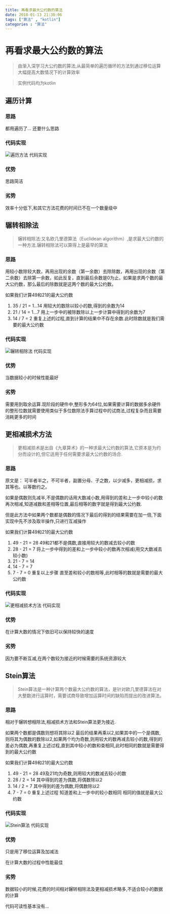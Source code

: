```yaml
---
title: 再看求最大公约数的算法
date: 2018-01-13 21:30:06
tags: ["算法" , "kotlin"]
categories : "算法"
---
```

# 再看求最大公约数的算法

> 由渐入深学习大公约数的算法,从最简单的遍历循环的方法到通过移位运算大幅提高大数情况下的计算效率

>实例代码均为kotlin

## 遍历计算
### 思路
都用遍历了... 还要什么思路
### 代码实现
![遍历方法 代码实现](http://upload-images.jianshu.io/upload_images/2191286-b1cda0cf508450bd.jpg?imageMogr2/auto-orient/strip%7CimageView2/2/w/1240)

  <!-- more -->

### 优势

思路简洁

### 劣势

效率十分低下,和其它方法花费的时间已不在一个数量级中


## 辗转相除法
> 辗转相除法:又名欧几里德算法（Euclidean algorithm）,是求最大公约数的一种方法.辗转相除法可以算得上是最早的算法

### 思路
用较小数除较大数，再用出现的余数（第一余数）去除除数，再用出现的余数（第二余数）去除第一余数，如此反复，直到最后余数是0为止。如果是求两个数的最大公约数，那么最后的除数就是这两个数的最大公约数。

如果我们计算49和21的最大公约数
1. 35 / 21 = 1...14 用较大的数除以较小的数,得到的余数为14
2. 21 / 14 = 1...7 用上一步中的被除数除以上一步计算中得到的余数为7
3. 14 / 7 = 2 重复上述的过程,直到计算的结果中不存在余数.此时除数就是我们需要的最大公约数

### 代码实现
![辗转相除法 代码实现](http://upload-images.jianshu.io/upload_images/2191286-afdd01bfc8784a25.jpg?imageMogr2/auto-orient/strip%7CimageView2/2/w/1240)

### 优势

当数据较小的时候性能最好

### 劣势
需要用到取余运算.现阶段的硬件中,整形多为64位,如果需要计算的数据多余硬件的整形位数就需要使用类似于多位数除法手算过程中的试商法,过程复杂而且需要消耗更多的时间

## 更相减损术方法
>更相减损术是出自《九章算术》的一种求最大公约数的算法,它原本是为约分而设计的,但它适用于任何需要求最大公约数的场合.

### 思路
原文是：
可半者半之，不可半者，副置分母、子之数，以少减多，更相减损，求其等也。以等数约之。

如果是偶数则先减半,不是偶数的话用大数减小数,用得到的差和上一步中较小的数再次相减,知道减数和差相等位置,最后相等的数字就是得到最大公约数.

但是此方法中如果两个数都是偶数的情况下最后的得到的结果需要在加一倍,下面实现中先不涉及取半操作,只进行互减操作

如果我们计算49和21的最大公约数
1. 49 - 21 = 28 49和21都不是偶数,直接用较大的数减去较小的数
2. 28 - 21 = 7 将上一步中得到的差和上一步中较小的数再次相减(用交大数减去较小数)
3. 21 - 7 = 14
4. 14 - 7 = 7
5. 7 - 7 = 0 重复以上步骤 直至差和较小的数相等,此时相等的数就是需要的最大公约数

### 代码实现
![更相减损术方法 代码实现](http://upload-images.jianshu.io/upload_images/2191286-711acca4c19e1872.jpg?imageMogr2/auto-orient/strip%7CimageView2/2/w/1240)

### 优势
在计算大数的情况下依旧可以保持较快的速度

### 劣势
因为要不断互减,在两个数较为接近的时候需要的系统资源较大

## Stein算法
>Stein算法是一种计算两个数最大公约数的算法，是针对欧几里德算法在对大整数进行运算时，需要试商导致增加运算时间的缺陷而提出的改进算法。

### 思路
相对于辗转想相除法,相减损术方法和Stein算法更为接近.

如果两个数都是偶数则想将其除以2 最后的结果再乘以2,如果其中的一个是偶数,则将其为偶数的数除以2,如果两个均为奇数,则用较大的数再减去较小的数,得到的差必为偶数,再重复上述过程,直到其中较小的数和查相同,此时相同的数就是需要得到的最大公约数

如果我们计算49和21的最大公约数

1. 49 - 21 = 28 49及21均为奇数,则用较大的数减去较小的数
2. 28 / 2 = 14  其中得到的差为偶数,将偶数除以2
3. 14 / 2 = 7 其中得到的差为偶数,将偶数除以2
4. 7 - 7 = 0 重复上述过程 知道差和上一步中的较小数相同 相同的值就是最大公约数

### 代码实现
![Stein算法 代码实现](http://upload-images.jianshu.io/upload_images/2191286-4ec9f7b19c42b2d2.jpg?imageMogr2/auto-orient/strip%7CimageView2/2/w/1240)

### 优势
只是用了移位运算及加减法

在计算大数的过程中性能最佳

### 劣势
数据较小的时候,花费的时间相对辗转相除法及更相减损术略多,不适合较小的数据的计算

代码可读性基本没有...

